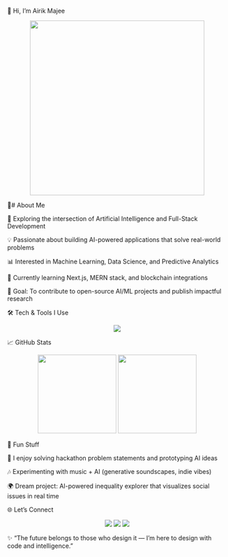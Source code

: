 👋 Hi, I’m Airik Majee
<p align="center"> <img src="https://media.giphy.com/media/L8K62iTDkzGX6/giphy.gif" width="400"> </p>
🚀# About Me

🔭 Exploring the intersection of Artificial Intelligence and Full-Stack Development

💡 Passionate about building AI-powered applications that solve real-world problems

📊 Interested in Machine Learning, Data Science, and Predictive Analytics

🌱 Currently learning Next.js, MERN stack, and blockchain integrations

🎯 Goal: To contribute to open-source AI/ML projects and publish impactful research

🛠️ Tech & Tools I Use
<p align="center"> <img src="https://skillicons.dev/icons?i=python,cpp,js,ts,react,nextjs,nodejs,express,mongodb,postgres,git,github,vscode,tensorflow,pytorch" /> </p>
📈 GitHub Stats
<p align="center"> <img src="https://github-readme-stats.vercel.app/api?username=AirikMajee&show_icons=true&theme=radical" height="180"> <img src="https://github-readme-stats.vercel.app/api/top-langs/?username=AirikMajee&layout=compact&theme=radical" height="180"> </p>
🤖 Fun Stuff

🧩 I enjoy solving hackathon problem statements and prototyping AI ideas

🎶 Experimenting with music + AI (generative soundscapes, indie vibes)

🌍 Dream project: AI-powered inequality explorer that visualizes social issues in real time

🌐 Let’s Connect
<p align="center"> <a href="https://www.linkedin.com/in/your-linkedin" target="_blank"><img src="https://img.shields.io/badge/LinkedIn-blue?logo=linkedin&logoColor=white"></a> <a href="mailto:your.email@example.com"><img src="https://img.shields.io/badge/Email-D14836?logo=gmail&logoColor=white"></a> <a href="https://github.com/AirikMajee"><img src="https://img.shields.io/badge/GitHub-black?logo=github&logoColor=white"></a> </p>

✨ “The future belongs to those who design it — I’m here to design with code and intelligence.”
